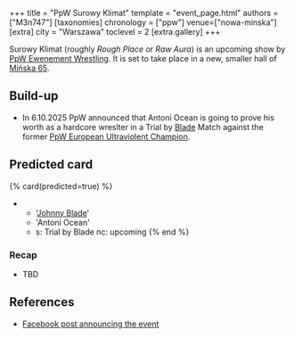 +++
title = "PpW Surowy Klimat"
template = "event_page.html"
authors = ["M3n747"]
[taxonomies]
chronology = ["ppw"]
venue=["nowa-minska"]
[extra]
city = "Warszawa"
toclevel = 2
[extra.gallery]
+++

Surowy Klimat (roughly _Rough Place_ or _Raw Aura_) is an upcoming show by [PpW Ewenement Wrestling](@/o/ppw.md). It is set to take place in a new, smaller hall of [Mińska 65](@/v/minska-65.md).

## Build-up

* In 6.10.2025 PpW announced that Antoni Ocean is going to prove his worth as a hardcore wreslter in a Trial by [Blade](@/w/johnny-blade.md) Match against the former [PpW European Ultraviolent Champion](@/c/ppw-european-ultraviolent-championship.md).

## Predicted card

{% card(predicted=true) %}
- - '[Johnny Blade](@/w/johnny-blade.md)'
  - 'Antoni Ocean'
  - s: Trial by Blade
    nc: upcoming
{% end %}

### Recap

* TBD

## References

* [Facebook post announcing the event][w-nowej-hali]

[w-nowej-hali]: https://www.facebook.com/OficjalnePPW/posts/pfbid0eNNLC2TyYL8uceonCDXNdkUgwxjwjKtAVJ7aCZfhHdN6ihhWdVFVUjRNq3XbwBaWl
